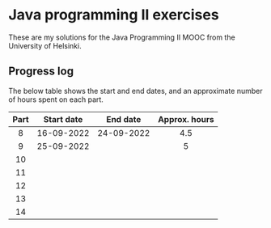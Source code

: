 # Java programming II exercises

These are my solutions for the Java Programming II MOOC from the University of
Helsinki.

## Progress log

The below table shows the start and end dates, and an approximate number of 
hours spent on each part.

| Part | Start date | End date | Approx. hours |
|:----:|------------|----------|:-------------:|
| 8    | 16-09-2022 |24-09-2022| 4.5           |
| 9    | 25-09-2022 |          | 5             |
| 10   |            |          |               |
| 11   |            |          |               |
| 12   |            |          |               |
| 13   |            |          |               |
| 14   |            |          |               |